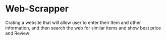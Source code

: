 # Web-Scrapper
Crating a website that will allow user to enter their Item and other information, and then search the web for similar items and show best price and Review
